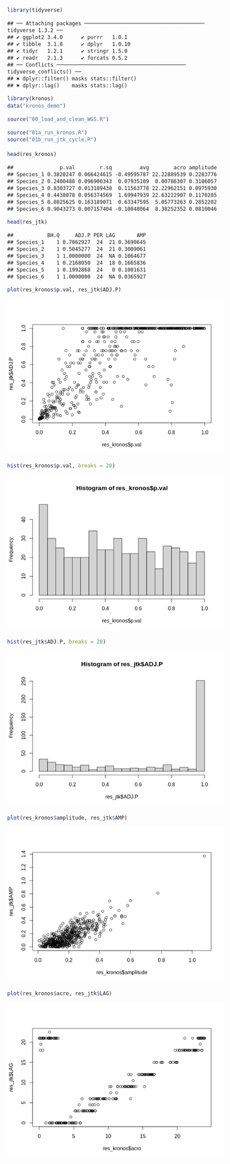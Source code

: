 ``` r
library(tidyverse)
```

    ## ── Attaching packages ─────────────────────────────────────── tidyverse 1.3.2 ──
    ## ✔ ggplot2 3.4.0      ✔ purrr   1.0.1 
    ## ✔ tibble  3.1.8      ✔ dplyr   1.0.10
    ## ✔ tidyr   1.2.1      ✔ stringr 1.5.0 
    ## ✔ readr   2.1.3      ✔ forcats 0.5.2 
    ## ── Conflicts ────────────────────────────────────────── tidyverse_conflicts() ──
    ## ✖ dplyr::filter() masks stats::filter()
    ## ✖ dplyr::lag()    masks stats::lag()

``` r
library(kronos)
data("kronos_demo")
```

``` r
source("00_load_and_clean_WGS.R")
```

``` r
source("01a_run_kronos.R")
source("01b_run_jtk_cycle.R")

head(res_kronos)
```

    ##               p.val        r.sq         avg        acro amplitude
    ## Species_1 0.3820247 0.066424615 -0.49595787 22.22889539 0.2283776
    ## Species_2 0.2400488 0.096900343  0.07935109  0.00786307 0.3106057
    ## Species_3 0.8303727 0.013189438  0.11563778 22.22962151 0.0975930
    ## Species_4 0.4438078 0.056374569  1.69947939 22.63222907 0.1170285
    ## Species_5 0.0825625 0.163189071  0.63347595  5.05773263 0.2852202
    ## Species_6 0.9043273 0.007157404 -0.10048064  8.38252352 0.0810046

``` r
head(res_jtk)
```

    ##           BH.Q     ADJ.P PER LAG       AMP
    ## Species_1    1 0.7062927  24  21 0.3690645
    ## Species_2    1 0.5045277  24  21 0.3009061
    ## Species_3    1 1.0000000  24  NA 0.1064677
    ## Species_4    1 0.2168050  24  18 0.1665836
    ## Species_5    1 0.1992868  24   0 0.1001631
    ## Species_6    1 1.0000000  24  NA 0.0365927

``` r
plot(res_kronos$p.val, res_jtk$ADJ.P)
```

![](benchmarking_files/figure-gfm/run%20tools-1.png)<!-- -->

``` r
hist(res_kronos$p.val, breaks = 20)
```

![](benchmarking_files/figure-gfm/run%20tools-2.png)<!-- -->

``` r
hist(res_jtk$ADJ.P, breaks = 20)
```

![](benchmarking_files/figure-gfm/run%20tools-3.png)<!-- -->

``` r
plot(res_kronos$amplitude, res_jtk$AMP)
```

![](benchmarking_files/figure-gfm/run%20tools-4.png)<!-- -->

``` r
plot(res_kronos$acro, res_jtk$LAG)
```

![](benchmarking_files/figure-gfm/run%20tools-5.png)<!-- -->
